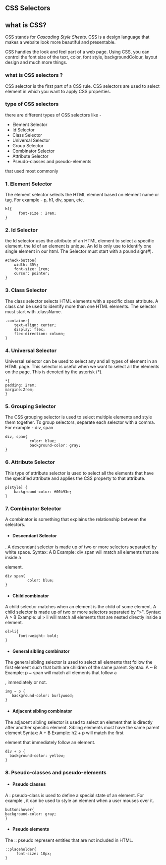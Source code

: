 ## CSS Selectors


## what is CSS?
CSS stands for *Cascading Style Sheets*. CSS is a design language that makes a website look more beautiful and presentable.

CSS handles the look and feel part of a web page. Using CSS, you can control the font size of the text, color, font style, backgroundColour, layout design and much more things.

### what is CSS selectors ?
CSS selector is the first part of a CSS rule. CSS selectors are used to select element in which you want to apply CSS properties.

### **type of CSS selectors**
there are different types of CSS selectors like -
- Element Selector
- Id Selector
- Class Selector
- Universal Selector
- Group Selector
- Combinator Selector
- Attribute Selector
- Pseudo-classes and pseudo-elements


that used most commonly

### 1. Element Selector
 The element selector selects the HTML element based on element name or tag. For example - p, h1, div, span, etc.

```
h1{
      font-size : 2rem;
}
```
### 2. Id Selector
the Id selector uses the attribute of an HTML element to select a specific element. the Id of an element is unique. An Id is only use to identify one single element in our html. The Selector must start with a pound sign(#).

```
#check-button{
    width: 35%;
    font-size: 1rem;
    cursor: pointer;
}
```

### 3. Class Selector
 The class selector selects HTML elements with a specific class attribute. A class can be used to identify more than one HTML elements. The selector must start with .className.

```
.container{
    text-align: center;
    display: flex;
    flex-direction: column; 
}
```

### 4. Universal Selector
Universal selector can be used to select any and all types of element in an HTML page. This selector is useful when we want to select all the elements on the page. This is denoted by the asterisk (*).
```
*{
padding: 2rem;
margine:2rem;
}
```

### 5. Grouping Selector
 The CSS grouping selector is used to select multiple elements and style them together. To group selectors, separate each selector with a comma. For example - div, span 

```
div, span{
           color: blue;
           background-color: gray;
}
```
### 6. Attribute Selector
 This type of attribute selector is used to select all the elements that have the specified attribute and applies the CSS property to that attribute.
```
p[style] {
    background-color: #00b93e;
}
```
### 7. Combinator Selector
 A combinator is something that explains the relationship between the selectors.

-  #### Descendant Selector
. A descendant selector is made up of two or more selectors separated by white space.
Syntax: A B Example: div span will match all <span> elements that are inside a <div> element.

```
div span{
          color: blue;
}
```
- #### Child combinator
A child selector matches when an element is the child of some element. A child selector is made up of two or more selectors separated by ">".
 Syntax: A > B Example: ul > li will match all elements that are nested directly inside a
 element.

```
ol>li{
      font-weight: bold;
}
```
- #### General sibling combinator
The general sibling selector is used to select all elements that follow the first element such that both are children of the same parent.
Syntax: A ~ B Example: p ~ span will match all <span> elements that follow a <p>, immediately or not.
```
img ~ p {
   background-color: burlywood;
}
```


- #### Adjacent sibling combinator
The adjacent sibling selector is used to select an element that is directly after another specific element. Sibling elements must have the same parent element
Syntax: A + B Example: h2 + p will match the first <p> element that immediately follow an  element.

```
div + p {
  background-color: yellow;
}
```

 ### 8. Pseudo-classes and pseudo-elements
- #### Pseudo classes
A : pseudo-class is used to define a special state of an element.
For example , it can be used to style an element when a user mouses over it.

```
button:hover{
background-color: gray;
}
```
- #### Pseudo elements
The :: pseudo represent entities that are not included in HTML.
```
::placeholder{
     font-size: 10px;
}
```